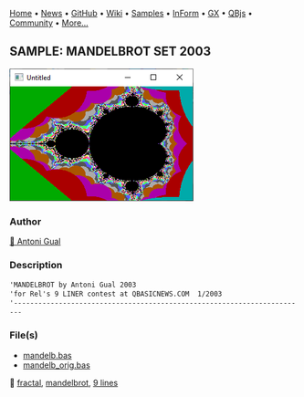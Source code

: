 [Home](https://qb64.com) • [News](../../news.md) • [GitHub](https://github.com/QB64Official/qb64) • [Wiki](https://github.com/QB64Official/qb64/wiki) • [Samples](../../samples.md) • [InForm](../../inform.md) • [GX](../../gx.md) • [QBjs](../../qbjs.md) • [Community](../../community.md) • [More...](../../more.md)

## SAMPLE: MANDELBROT SET 2003

![screenshot.png](img/screenshot.png)

### Author

[🐝 Antoni Gual](../antoni-gual.md) 

### Description

```text
'MANDELBROT by Antoni Gual 2003
'for Rel's 9 LINER contest at QBASICNEWS.COM  1/2003
'------------------------------------------------------------------------
```

### File(s)

* [mandelb.bas](src/mandelb.bas)
* [mandelb_orig.bas](src/mandelb_orig.bas)

🔗 [fractal](../fractal.md), [mandelbrot](../mandelbrot.md), [9 lines](../9-lines.md)
